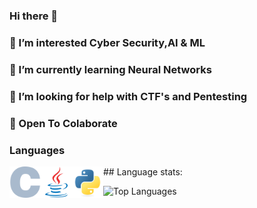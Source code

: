 ### Hi there 👋

### 🔭 I’m interested Cyber Security,AI & ML 
### 🌱 I’m currently learning Neural Networks
### 🤔 I’m looking for help with CTF's and Pentesting
### :handshake: Open To Colaborate

### Languages
<img align="left" alt="C" width="50px" src="https://github.com/devicons/devicon/blob/master/icons/c/c-original.svg">
<img align="left" alt="Java" width="50px" src="https://github.com/devicons/devicon/blob/master/icons/java/java-original.svg">
<img align="left" alt="Java" width="50px" src="https://github.com/devicons/devicon/blob/master/icons/python/python-original.svg">
## Language stats:

![Top Languages](https://github-readme-stats.vercel.app/api/top-langs/?username=priyanshuraturi)
